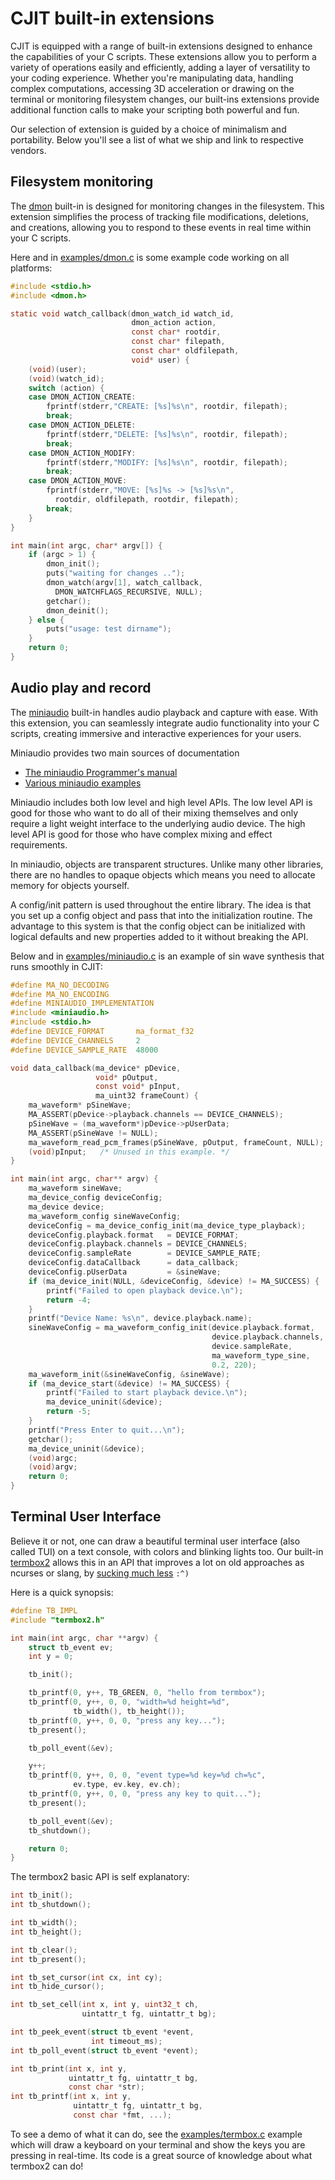
# CJIT built-in extensions

CJIT is equipped with a range of built-in extensions designed to
enhance the capabilities of your C scripts. These extensions allow you
to perform a variety of operations easily and efficiently, adding a
layer of versatility to your coding experience. Whether you're
manipulating data, handling complex computations, accessing 3D
acceleration or drawing on the terminal or monitoring filesystem
changes, our built-ins extensions provide additional function calls to
make your scripting both powerful and fun.

Our selection of extension is guided by a choice of minimalism and
portability. Below you'll see a list of what we ship and link to
respective vendors.

## Filesystem monitoring

The [dmon](https://github.com/septag/dmon/) built-in is designed for
monitoring changes in the filesystem. This extension simplifies the
process of tracking file modifications, deletions, and creations,
allowing you to respond to these events in real time within your C
scripts.

Here and in
[examples/dmon.c](https://github.com/dyne/cjit/blob/main/examples/dmon.c)
is some example code working on all platforms:

```c
#include <stdio.h>
#include <dmon.h>

static void watch_callback(dmon_watch_id watch_id,
                           dmon_action action,
                           const char* rootdir,
                           const char* filepath,
                           const char* oldfilepath,
                           void* user) {
    (void)(user);
    (void)(watch_id);
    switch (action) {
    case DMON_ACTION_CREATE:
        fprintf(stderr,"CREATE: [%s]%s\n", rootdir, filepath);
        break;
    case DMON_ACTION_DELETE:
        fprintf(stderr,"DELETE: [%s]%s\n", rootdir, filepath);
        break;
    case DMON_ACTION_MODIFY:
        fprintf(stderr,"MODIFY: [%s]%s\n", rootdir, filepath);
        break;
    case DMON_ACTION_MOVE:
        fprintf(stderr,"MOVE: [%s]%s -> [%s]%s\n",
          rootdir, oldfilepath, rootdir, filepath);
        break;
    }
}

int main(int argc, char* argv[]) {
    if (argc > 1) {
        dmon_init();
        puts("waiting for changes ..");
        dmon_watch(argv[1], watch_callback,
          DMON_WATCHFLAGS_RECURSIVE, NULL);
        getchar();
        dmon_deinit();
    } else {
        puts("usage: test dirname");
    }
    return 0;
}
```

## Audio play and record

The [miniaudio](https://miniaud.io) built-in handles audio playback
and capture with ease. With this extension, you can seamlessly
integrate audio functionality into your C scripts, creating immersive
and interactive experiences for your users.

Miniaudio provides two main sources of documentation

  - [The miniaudio Programmer's manual](https://miniaud.io/docs/manual/index.html)
  - [Various miniaudio examples](https://miniaud.io/docs/examples/index.html)

Miniaudio includes both low level and high level APIs. The low level
API is good for those who want to do all of their mixing themselves
and only require a light weight interface to the underlying audio
device. The high level API is good for those who have complex mixing
and effect requirements.

In miniaudio, objects are transparent structures. Unlike many other
libraries, there are no handles to opaque objects which means you need
to allocate memory for objects yourself.

A config/init pattern is used throughout the entire library. The idea
is that you set up a config object and pass that into the
initialization routine. The advantage to this system is that the
config object can be initialized with logical defaults and new
properties added to it without breaking the API.

Below and in
[examples/miniaudio.c](https://github.com/dyne/cjit/blob/main/examples/miniaudio.c)
is an example of sin wave synthesis that runs smoothly in CJIT:

```c
#define MA_NO_DECODING
#define MA_NO_ENCODING
#define MINIAUDIO_IMPLEMENTATION
#include <miniaudio.h>
#include <stdio.h>
#define DEVICE_FORMAT       ma_format_f32
#define DEVICE_CHANNELS     2
#define DEVICE_SAMPLE_RATE  48000

void data_callback(ma_device* pDevice,
                   void* pOutput,
                   const void* pInput,
                   ma_uint32 frameCount) {
    ma_waveform* pSineWave;
    MA_ASSERT(pDevice->playback.channels == DEVICE_CHANNELS);
    pSineWave = (ma_waveform*)pDevice->pUserData;
    MA_ASSERT(pSineWave != NULL);
    ma_waveform_read_pcm_frames(pSineWave, pOutput, frameCount, NULL);
    (void)pInput;   /* Unused in this example. */
}

int main(int argc, char** argv) {
    ma_waveform sineWave;
    ma_device_config deviceConfig;
    ma_device device;
    ma_waveform_config sineWaveConfig;
    deviceConfig = ma_device_config_init(ma_device_type_playback);
    deviceConfig.playback.format   = DEVICE_FORMAT;
    deviceConfig.playback.channels = DEVICE_CHANNELS;
    deviceConfig.sampleRate        = DEVICE_SAMPLE_RATE;
    deviceConfig.dataCallback      = data_callback;
    deviceConfig.pUserData         = &sineWave;
    if (ma_device_init(NULL, &deviceConfig, &device) != MA_SUCCESS) {
        printf("Failed to open playback device.\n");
        return -4;
    }
    printf("Device Name: %s\n", device.playback.name);
    sineWaveConfig = ma_waveform_config_init(device.playback.format,
                                             device.playback.channels,
                                             device.sampleRate,
                                             ma_waveform_type_sine,
                                             0.2, 220);
    ma_waveform_init(&sineWaveConfig, &sineWave);
    if (ma_device_start(&device) != MA_SUCCESS) {
        printf("Failed to start playback device.\n");
        ma_device_uninit(&device);
        return -5;
    }
    printf("Press Enter to quit...\n");
    getchar();
    ma_device_uninit(&device);
    (void)argc;
    (void)argv;
    return 0;
}
```

## Terminal User Interface

Believe it or not, one can draw a beautiful terminal user interface
(also called TUI) on a text console, with colors and blinking lights
too. Our built-in [termbox2](https://github.com/termbox/termbox2)
allows this in an API that improves a lot on old approaches as ncurses
or slang, by [sucking much less](https://suckless.org) `:^)`

Here is a quick synopsis:

```c
#define TB_IMPL
#include "termbox2.h"

int main(int argc, char **argv) {
    struct tb_event ev;
    int y = 0;

    tb_init();

    tb_printf(0, y++, TB_GREEN, 0, "hello from termbox");
    tb_printf(0, y++, 0, 0, "width=%d height=%d",
              tb_width(), tb_height());
    tb_printf(0, y++, 0, 0, "press any key...");
    tb_present();

    tb_poll_event(&ev);

    y++;
    tb_printf(0, y++, 0, 0, "event type=%d key=%d ch=%c",
              ev.type, ev.key, ev.ch);
    tb_printf(0, y++, 0, 0, "press any key to quit...");
    tb_present();

    tb_poll_event(&ev);
    tb_shutdown();

    return 0;
}
```

The termbox2 basic API is self explanatory:

```c
int tb_init();
int tb_shutdown();

int tb_width();
int tb_height();

int tb_clear();
int tb_present();

int tb_set_cursor(int cx, int cy);
int tb_hide_cursor();

int tb_set_cell(int x, int y, uint32_t ch,
                uintattr_t fg, uintattr_t bg);

int tb_peek_event(struct tb_event *event,
                  int timeout_ms);
int tb_poll_event(struct tb_event *event);

int tb_print(int x, int y,
             uintattr_t fg, uintattr_t bg,
             const char *str);
int tb_printf(int x, int y,
              uintattr_t fg, uintattr_t bg,
              const char *fmt, ...);
```

To see a demo of what it can do, see the
[examples/termbox.c](https://github.com/dyne/cjit/blob/main/examples/termbox2.c)
example which will draw a keyboard on your terminal and show the keys
you are pressing in real-time. Its code is a great source of knowledge
about what termbox2 can do!

